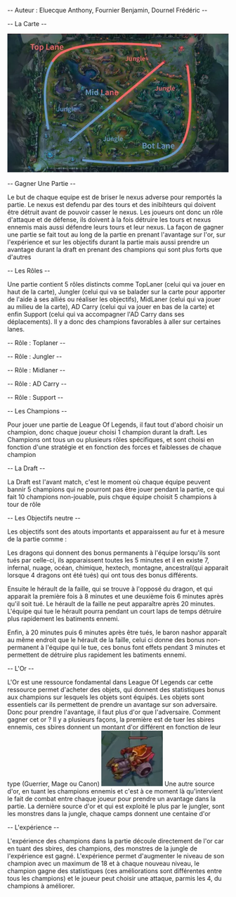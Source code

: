 -- Auteur : Eluecque Anthony, Fournier Benjamin, Dournel Frédéric --

-- La Carte --


<img src="../img/carte_lol.png">


-- Gagner Une Partie --

Le but de chaque equipe est de briser le nexus adverse pour remportés la partie. Le nexus est defendu par des tours et des inibihteurs qui doivent être détruit avant de pouvoir casser le nexus. Les joueurs ont donc un rôle d'attaque et de défense, ils doivent à la fois détruire les tours et nexus ennemis mais aussi défendre leurs tours et leur nexus. 
La façon de gagner une partie se fait tout au long de la partie en prenant l'avantage sur l'or, sur l'expérience et sur les objectifs durant la partie mais aussi prendre un avantage durant la draft en prenant des champions qui sont plus forts que d'autres 

-- Les Rôles --

Une partie contient 5 rôles distincts comme TopLaner (celui qui va jouer en haut de la carte), Jungler (celui qui va se balader sur la carte pour apporter de l'aide à ses alliés ou réaliser les objectifs), MidLaner (celui qui va jouer au milieu de la carte), AD Carry (celui qui va jouer en bas de la carte) et enfin Support (celui qui va accompagner l'AD Carry dans ses déplacements).
Il y a donc des champions favorables à aller sur certaines lanes.

-- Rôle : Toplaner --

-- Rôle : Jungler --

-- Rôle : Midlaner --

-- Rôle : AD Carry --

-- Rôle : Support --

-- Les Champions --

Pour jouer une partie de League Of Legends, il faut tout d'abord choisir un champion, donc chaque joueur choisi 1 champion durant la draft.
Les Champions ont tous un ou plusieurs rôles spécifiques, et sont choisi en fonction d'une stratégie et en fonction des forces et faiblesses de chaque champion

-- La Draft --

La Draft est l'avant match, c'est le moment où chaque équipe peuvent bannir 5 champions qui ne pourront pas être jouer pendant la partie, ce qui fait 10 champions non-jouable, puis chque équipe choisit 5 champions à tour de rôle

-- Les Objectifs neutre --

Les objectifs sont des atouts importants et apparaissent au fur et à mesure de la partie comme :

Les dragons qui donnent des bonus permanents à l'équipe lorsqu'ils sont tués par celle-ci, ils apparaissent toutes les 5 minutes et il en existe 7, infernal, nuage, océan, chimique, hextech, montagne, ancestral(qui apparait lorsque 4 dragons ont été tués) qui ont tous des bonus différents.

Ensuite le hérault de la faille, qui se trouve à l'opposé du dragon, et qui apparait la première fois à 8 minutes et une deuxième fois 6 minutes après qu'il soit tué. Le hérault de la faille ne peut apparaître après 20 minutes. L'équipe qui tue le hérault pourra pendant un court laps de temps détruire plus rapidement les batiments ennemi.

Enfin, à 20 minutes puis 6 minutes après être tués, le baron nashor apparaît au même endroit que le hérault de la faille, celui ci donne des bonus non-permanent à l'équipe qui le tue, ces bonus font effets pendant 3 minutes et permettent de détruire plus rapidement les batiments ennemi.

-- L'Or --

L'Or est une ressource fondamental dans League Of Legends car cette ressource permet d'acheter des objets, qui donnent des statistiques bonus aux champions sur lesquels les objets sont équipés. Les objets sont essentiels car ils permettent de prendre un avantage sur son adversaire. Donc pour prendre l'avantage, il faut plus d'or que l'adversaire. Comment gagner cet or ? Il y a plusieurs façons, la première est de tuer les sbires ennemis, ces sbires donnent un montant d'or différent en fonction de leur type (Guerrier, Mage ou Canon) <img src="../img/canon.png">
Une autre source d'or, en tuant les champions ennemis et c'est à ce moment là qu'intervient le fait de combat entre chaque joueur pour prendre un avantage dans la partie.
La dernière source d'or et qui est exploité le plus par le jungler, sont les monstres dans la jungle, chaque camps donnent une centaine d'or

-- L'expérience --

L'expérience des champions dans la partie découle directement de l'or car en tuant des sbires, des champions, des monstres de la jungle de l'expérience est gagné. L'expérience permet d'augmenter le niveau de son champion avec un maximum de 18 et à chaque nouveau niveau, le champion gagne des statistiques (ces améliorations sont différentes entre tous les champions) et le joueur peut choisir une attaque, parmis les 4, du champions à améliorer.






